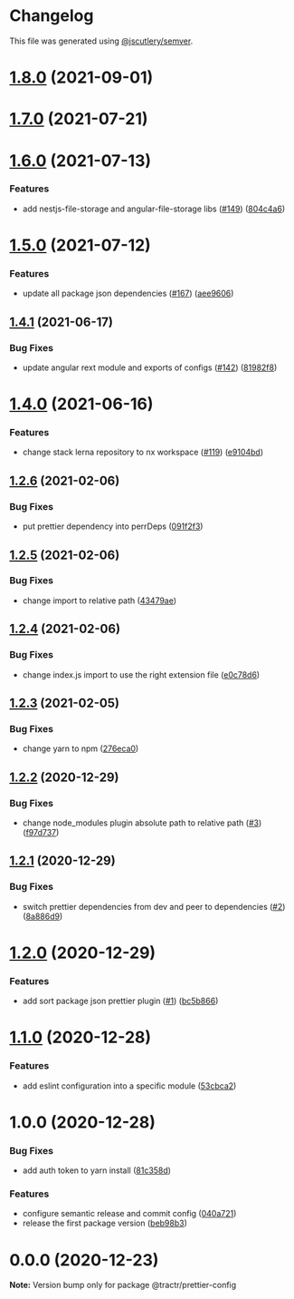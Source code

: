 # Changelog

This file was generated using [@jscutlery/semver](https://github.com/jscutlery/semver).

# [1.8.0](https://github.com/tractr/stack/compare/prettier-config-1.7.0...prettier-config-1.8.0) (2021-09-01)



# [1.7.0](https://github.com/tractr/stack/compare/prettier-config-1.6.0...prettier-config-1.7.0) (2021-07-21)



# [1.6.0](https://github.com/tractr/stack/compare/prettier-config-1.5.0...prettier-config-1.6.0) (2021-07-13)


### Features

* add nestjs-file-storage and angular-file-storage libs ([#149](https://github.com/tractr/stack/issues/149)) ([804c4a6](https://github.com/tractr/stack/commit/804c4a6b1062a087804bfa2abec60db62c816269))



# [1.5.0](https://github.com/tractr/stack/compare/prettier-config-1.4.1...prettier-config-1.5.0) (2021-07-12)


### Features

* update all package json dependencies ([#167](https://github.com/tractr/stack/issues/167)) ([aee9606](https://github.com/tractr/stack/commit/aee96067b70286145162f57184a37f25dce1d274))



## [1.4.1](https://github.com/tractr/stack/compare/prettier-config-1.4.0...prettier-config-1.4.1) (2021-06-17)

### Bug Fixes

- update angular rext module and exports of configs
  ([#142](https://github.com/tractr/stack/issues/142))
  ([81982f8](https://github.com/tractr/stack/commit/81982f8c9b036406c5112820c7ccae08d2259667))

# [1.4.0](https://github.com/tractr/stack/compare/prettier-config-1.3.0...prettier-config-1.4.0) (2021-06-16)

### Features

- change stack lerna repository to nx workspace
  ([#119](https://github.com/tractr/stack/issues/119))
  ([e9104bd](https://github.com/tractr/stack/commit/e9104bde081619c0f3752bb9d129e19d1d6bda5d))

## [1.2.6](https://github.com/tractr/prettier-config/compare/v1.2.5...v1.2.6) (2021-02-06)

### Bug Fixes

- put prettier dependency into perrDeps
  ([091f2f3](https://github.com/tractr/prettier-config/commit/091f2f32b1504aa65f6ec8cce423fdd72152f467))

## [1.2.5](https://github.com/tractr/prettier-config/compare/v1.2.4...v1.2.5) (2021-02-06)

### Bug Fixes

- change import to relative path
  ([43479ae](https://github.com/tractr/prettier-config/commit/43479ae600cae88a5613882a8b2f45b2cc477492))

## [1.2.4](https://github.com/tractr/prettier-config/compare/v1.2.3...v1.2.4) (2021-02-06)

### Bug Fixes

- change index.js import to use the right extension file
  ([e0c78d6](https://github.com/tractr/prettier-config/commit/e0c78d699379d91295c4a3e7ba7f4942955d6ead))

## [1.2.3](https://github.com/tractr/prettier-config/compare/v1.2.2...v1.2.3) (2021-02-05)

### Bug Fixes

- change yarn to npm
  ([276eca0](https://github.com/tractr/prettier-config/commit/276eca0d6c7be080ada76de94554951412e7d7ef))

## [1.2.2](https://github.com/tractr/prettier-config/compare/v1.2.1...v1.2.2) (2020-12-29)

### Bug Fixes

- change node_modules plugin absolute path to relative path
  ([#3](https://github.com/tractr/prettier-config/issues/3))
  ([f97d737](https://github.com/tractr/prettier-config/commit/f97d7375fdf5577a9fbc909577fc24402ccf1181))

## [1.2.1](https://github.com/tractr/prettier-config/compare/v1.2.0...v1.2.1) (2020-12-29)

### Bug Fixes

- switch prettier dependencies from dev and peer to dependencies
  ([#2](https://github.com/tractr/prettier-config/issues/2))
  ([8a886d9](https://github.com/tractr/prettier-config/commit/8a886d9cca6eeb50747f0fcb6e9b697514b1a35a))

# [1.2.0](https://github.com/tractr/prettier-config/compare/v1.1.0...v1.2.0) (2020-12-29)

### Features

- add sort package json prettier plugin
  ([#1](https://github.com/tractr/prettier-config/issues/1))
  ([bc5b866](https://github.com/tractr/prettier-config/commit/bc5b8666aa66b6547a89c1453fe17d1aaf802e08))

# [1.1.0](https://github.com/tractr/prettier-config/compare/v1.0.0...v1.1.0) (2020-12-28)

### Features

- add eslint configuration into a specific module
  ([53cbca2](https://github.com/tractr/prettier-config/commit/53cbca2768ba319743e5c0d18a1b1c21bf4fafa5))

# 1.0.0 (2020-12-28)

### Bug Fixes

- add auth token to yarn install
  ([81c358d](https://github.com/tractr/prettier-config/commit/81c358dcd90c22393186f806dfaf156cbe128be0))

### Features

- configure semantic release and commit config
  ([040a721](https://github.com/tractr/prettier-config/commit/040a721a218a53e0939d70e4941c526b58269d5a))
- release the first package version
  ([beb98b3](https://github.com/tractr/prettier-config/commit/beb98b3709cca7ce116655ca32faee7048d6ce60))

# 0.0.0 (2020-12-23)

**Note:** Version bump only for package @tractr/prettier-config
